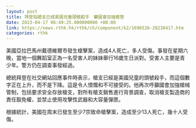 ```yaml
---
layout: post
title: 拜登指槍支已成美國兒童頭號殺手　籲國會加強槍管
date: 2023-04-17 06:49:25.000000000 +08:00
link: https://news.rthk.hk/rthk/ch/component/k2/1696526-20230417.htm
categories: rthk
---
```


美國亞拉巴馬州戴德維爾市發生槍擊案，造成4人死亡，多人受傷。事發在星期六晚，當地一個舞蹈室正為一名受害人的妹妹舉行16歲生日派對。受害人主要是青少年。警方仍在調查事發經過。

總統拜登在社交網站回應事件時表示，槍支已經是美國兒童的頭號殺手，而這個數字正在上升，而不是下降。這是令人憤慨和不可接受的。他再次呼籲國會加強槍械管制，包括要求安全存放槍支，對所有槍支銷售進行背景調查，取消槍支製造商的責任豁免權，並禁止使用攻擊性武器和大容量彈匣。

根據統計，美國在周末已發生至少7宗致命槍擊案，造成至少13人死亡，幾十人受傷。
